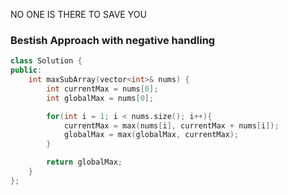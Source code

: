 NO ONE IS THERE TO SAVE YOU

### Bestish Approach with negative handling
```cpp
class Solution {
public:
    int maxSubArray(vector<int>& nums) {
        int currentMax = nums[0];
        int globalMax = nums[0];

        for(int i = 1; i < nums.size(); i++){
            currentMax = max(nums[i], currentMax + nums[i]);
            globalMax = max(globalMax, currentMax);
        }

        return globalMax;
    }
};
```

